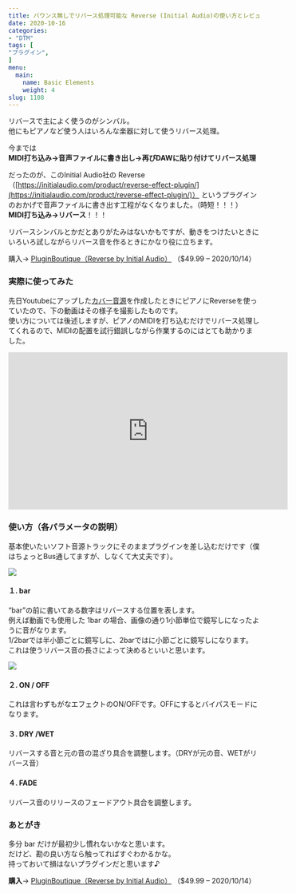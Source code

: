 ```yaml
---
title: バウンス無しでリバース処理可能な Reverse (Initial Audio)の使い方とレビュー
date: 2020-10-16
categories:
- "DTM"
tags: [
"プラグイン",
]
menu:
  main:
    name: Basic Elements
    weight: 4
slug: 1108
---
```

リバースで主によく使うのがシンバル。  
他にもピアノなど使う人はいろんな楽器に対して使うリバース処理。

今までは  
**MIDI打ち込み→音声ファイルに書き出し→再びDAWに貼り付けてリバース処理**

だったのが、このInitial Audio社の Reverse（[https://initialaudio.com/product/reverse-effect-plugin/](https://initialaudio.com/product/reverse-effect-plugin/)） というプラグインのおかげで音声ファイルに書き出す工程がなくなりました。（時短！！！）  
**MIDI打ち込み→リバース**！！！

リバースシンバルとかだとありがたみはないかもですが、動きをつけたいときにいろいろ試しながらリバース音を作るときにかなり役に立ちます。

購入→ [PluginBoutique（Reverse by Initial Audio）](https://www.pluginboutique.com/product/3-Studio-Tools/72-Utility/5046-Reverse/?a_aid=5cb450e853d8f) （$49.99 – 2020/10/14）

### 実際に使ってみた

先日Youtubeにアップした[カバー音源](https://youtu.be/b_x-O-dKL78)を作成したときにピアノにReverseを使っていたので、下の動画はその様子を撮影したものです。  
使い方については後述しますが、ピアノのMIDIを打ち込むだけでリバース処理してくれるので、MIDIの配置を試行錯誤しながら作業するのにはとても助かりました。

<iframe width="560" height="315" src="https://www.youtube.com/embed/qzw7zDuG91Y" title="YouTube video player" frameborder="0" allow="accelerometer; autoplay; clipboard-write; encrypted-media; gyroscope; picture-in-picture; web-share" allowfullscreen></iframe>

### 使い方（各パラメータの説明）

基本使いたいソフト音源トラックにそのままプラグインを差し込むだけです（僕はちょっとBus通してますが、しなくて大丈夫です）。

![](https://lh3.googleusercontent.com/pw/ACtC-3cy41HAwnt4_DA5rhtssK_yd8hHQcK6iZfG49_0obwrjLQQVIodhhXJshNlH-lpbXPWubSkBLAdIri8O6EyFNoShIqlw1e6mf7lJC6FNIOG-laTpQOTRLKpQbBRYiqoV_kNraFiQvEUXXKsaJLVO9rM=w1000-h695-no?authuser=0)

#### １. bar

“bar”の前に書いてある数字はリバースする位置を表します。  
例えば動画でも使用した 1bar の場合、画像の通り1小節単位で鏡写しになったように音がなります。  
1/2barでは半小節ごとに鏡写しに、2barではに小節ごとに鏡写しになります。  
これは使うリバース音の長さによって決めるといいと思います。

![](https://lh3.googleusercontent.com/pw/ACtC-3fE8jJQNHShmhZ7m64xl-a29zSQPVyrOYpboi_wz4In28uC6-CFdgM3FL5n6ZXbae2w8hCu93smwt6N3GstZc_V52t9zLKpMLWFV84n_dhY5d6LjvttxqYR9J-PNfLpFwh5KGvS15iT2BeH8kVP5Up4=w1485-h989-no?authuser=0)

#### ２. ON / OFF

これは言わずもがなエフェクトのON/OFFです。OFFにするとバイパスモードになります。

#### ３. DRY /WET

リバースする音と元の音の混ざり具合を調整します。（DRYが元の音、WETがリバース音）

#### ４. FADE

リバース音のリリースのフェードアウト具合を調整します。

### あとがき

多分 bar だけが最初少し慣れないかなと思います。  
だけど、勘の良い方なら触ってればすぐわかるかな。  
持っておいて損はないプラグインだと思います♪

**購入**→ [PluginBoutique（Reverse by Initial Audio）](https://www.pluginboutique.com/product/3-Studio-Tools/72-Utility/5046-Reverse/?a_aid=5cb450e853d8f) （$49.99 – 2020/10/14）